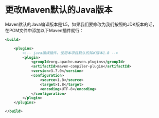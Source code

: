 # 更改Maven默认的Java版本

Maven默认的Java编译版本是1.5，如果我们要修改为我们按照的JDK版本的话，在POM文件中添加以下Maven插件就行：

```xml
<build>

    <plugins>
        <!-- java编译插件，使用本项目默认的JDK版本1.8 -->
        <plugin>
            <groupId>org.apache.maven.plugins</groupId>
            <artifactId>maven-compiler-plugin</artifactId>
            <version>3.7.0</version>
            <configuration>
                <source>1.8</source>
                <target>1.8</target>
                <encoding>UTF-8</encoding>
            </configuration>
        </plugin>
    </plugins>

</build>
```